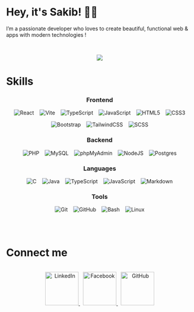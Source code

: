 # Hey, it's Sakib!   👨‍💻

I’m a passionate developer who loves to create beautiful, functional web & apps with modern technologies  !


<br><div align="center">

<p align="center">
  <img src="https://github-readme-stats.vercel.app/api/top-langs/?username=Sakib-Hossain23&layout=compact&langs_count=8&theme=radical" />
</p>

</div>


# Skills


<div align="center">

### Frontend
<div style="display:flex; flex-wrap: wrap; justify-content: center; gap: 15px; max-width: 800px;">
  <img src="https://img.shields.io/badge/-React-61DAFB?style=flat&logo=react&logoColor=black" alt="React"/>
  <img src="https://img.shields.io/badge/-Vite-646CFF?style=flat&logo=vite&logoColor=white" alt="Vite"/>
  <img src="https://img.shields.io/badge/-TypeScript-007ACC?style=flat&logo=typescript&logoColor=white" alt="TypeScript"/>
  <img src="https://img.shields.io/badge/-JavaScript-F7DF1E?style=flat&logo=javascript&logoColor=black" alt="JavaScript"/>
  <img src="https://img.shields.io/badge/-HTML5-E34F26?style=flat&logo=html5&logoColor=white" alt="HTML5"/>
  <img src="https://img.shields.io/badge/-CSS3-1572B6?style=flat&logo=css3&logoColor=white" alt="CSS3"/>
  <img src="https://img.shields.io/badge/-Bootstrap-7952B3?style=flat&logo=bootstrap&logoColor=white" alt="Bootstrap"/>
  <img src="https://img.shields.io/badge/-TailwindCSS-38BDF8?style=flat&logo=tailwindcss&logoColor=white" alt="TailwindCSS"/>
  <img src="https://img.shields.io/badge/-SCSS-CC6699?style=flat&logo=sass&logoColor=white" alt="SCSS"/>
</div>

### Backend
<div style="display: flex; flex-wrap: wrap; justify-content: center; gap: 15px; max-width: 800px;">

  <img src="https://img.shields.io/badge/-PHP-777BB4?style=flat&logo=php&logoColor=white" alt="PHP"/>
  <img src="https://img.shields.io/badge/-MySQL-4479A1?style=flat&logo=mysql&logoColor=white" alt="MySQL"/>
  <img src="https://img.shields.io/badge/-phpMyAdmin-000000?style=flat&logo=phpmyadmin&logoColor=white" alt="phpMyAdmin"/>
  <img src="https://img.shields.io/badge/-NodeJS-339933?style=flat&logo=node.js&logoColor=white" alt="NodeJS"/>
  <img src="https://img.shields.io/badge/-PostgreSQL-4169E1?style=flat&logo=postgresql&logoColor=white" alt="Postgres"/>
  
</div>

### Languages
<div style="display: flex; flex-wrap: wrap; justify-content: center; gap: 15px; max-width: 800px;">
  <img src="https://img.shields.io/badge/-C-00599C?style=flat&logo=c&logoColor=white" alt="C"/>
  <img src="https://img.shields.io/badge/-Java-007396?style=flat&logo=java&logoColor=white" alt="Java"/>
  <img src="https://img.shields.io/badge/-TypeScript-3178C6?style=flat&logo=typescript&logoColor=white" alt="TypeScript"/>
  <img src="https://img.shields.io/badge/-JavaScript-F7DF1E?style=flat&logo=javascript&logoColor=black" alt="JavaScript"/>
  <img src="https://img.shields.io/badge/-Markdown-000000?style=flat&logo=markdown&logoColor=white" alt="Markdown"/>
</div>

### Tools
<div style="display: flex; flex-wrap: wrap; justify-content: center; gap: 15px; max-width: 800px;">
  <img src="https://img.shields.io/badge/-Git-F05032?style=flat&logo=git&logoColor=white" alt="Git"/>
  <img src="https://img.shields.io/badge/-GitHub-181717?style=flat&logo=github&logoColor=white" alt="GitHub"/>
  <img src="https://img.shields.io/badge/-Bash-4EAA25?style=flat&logo=gnu-bash&logoColor=white" alt="Bash"/>
  <img src="https://img.shields.io/badge/-Linux-FCC624?style=flat&logo=linux&logoColor=black" alt="Linux"/>
</div>

</div><br><br><br>




# Connect me


<br>
<div align="center">
    <!--<a href="" target="_blank" style="margin-right: 8px;">
        <img src="https://img.shields.io/badge/-Portfolio-4CAF50?style=flat&logo=google-chrome&logoColor=white" alt="Portfolio" width="90"/>-->
    </a>
    <a href="https://www.linkedin.com/in/mdsakib-hossain/" target="_blank" style="margin-right: 8px;">
        <img src="https://img.shields.io/badge/-LinkedIn-0077B5?style=flat&logo=linkedin&logoColor=white" alt="LinkedIn"width="90"/>
    </a>
    <a href="https://www.facebook.com/profile.php?id=100012183843046" target="_blank" style="margin-right: 8px;">
        <img src="https://img.shields.io/badge/-Facebook-1877F2?style=flat&logo=facebook&logoColor=white" alt="Facebook"width="90"/>
    </a>
    <a href="https://github.com/Sakib-Hossain23/" target="_blank">
        <img src="https://img.shields.io/badge/-GitHub-181717?style=flat&logo=github&logoColor=white" alt="GitHub"width="90"/>
    </a>
</div>
